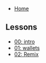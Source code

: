 * [Home](/)

## Lessons
* [00: intro](en/lesson-00/readme.md)
* [01: wallets](en/lesson-01/readme.md)
* [02: Remix](en/lesson-02/readme.md)

